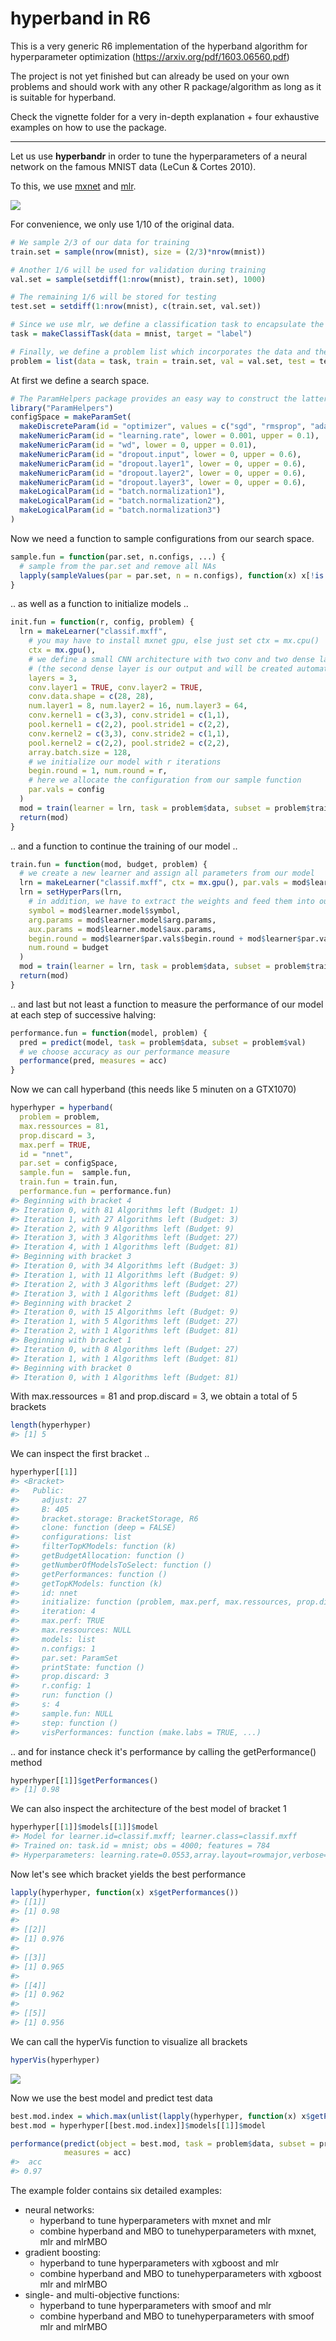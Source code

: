 
hyperband in R6
===============

This is a very generic R6 implementation of the hyperband algorithm for hyperparameter optimization (<https://arxiv.org/pdf/1603.06560.pdf>)

The project is not yet finished but can already be used on your own problems and should work with any other R package/algorithm as long as it is suitable for hyperband.

Check the vignette folder for a very in-depth explanation + four exhaustive examples on how to use the package.

------------------------------------------------------------------------

Let us use **hyperbandr** in order to tune the hyperparameters of a neural network on the famous MNIST data (LeCun & Cortes 2010).

To this, we use [mxnet](https://github.com/apache/incubator-mxnet/tree/master/R-package) and [mlr](https://github.com/mlr-org/mlr).

![](images/MNIST.png)

For convenience, we only use 1/10 of the original data.

``` r
# We sample 2/3 of our data for training
train.set = sample(nrow(mnist), size = (2/3)*nrow(mnist))

# Another 1/6 will be used for validation during training
val.set = sample(setdiff(1:nrow(mnist), train.set), 1000)

# The remaining 1/6 will be stored for testing
test.set = setdiff(1:nrow(mnist), c(train.set, val.set))

# Since we use mlr, we define a classification task to encapsulate the data
task = makeClassifTask(data = mnist, target = "label")

# Finally, we define a problem list which incorporates the data and the subsampling rule
problem = list(data = task, train = train.set, val = val.set, test = test.set)
```

At first we define a search space. 
``` r
# The ParamHelpers package provides an easy way to construct the latter one.
library("ParamHelpers")
configSpace = makeParamSet(
  makeDiscreteParam(id = "optimizer", values = c("sgd", "rmsprop", "adam", "adagrad")),
  makeNumericParam(id = "learning.rate", lower = 0.001, upper = 0.1),
  makeNumericParam(id = "wd", lower = 0, upper = 0.01),
  makeNumericParam(id = "dropout.input", lower = 0, upper = 0.6),
  makeNumericParam(id = "dropout.layer1", lower = 0, upper = 0.6),
  makeNumericParam(id = "dropout.layer2", lower = 0, upper = 0.6),
  makeNumericParam(id = "dropout.layer3", lower = 0, upper = 0.6),
  makeLogicalParam(id = "batch.normalization1"),
  makeLogicalParam(id = "batch.normalization2"),
  makeLogicalParam(id = "batch.normalization3")
)
```

Now we need a function to sample configurations from our search space.

``` r
sample.fun = function(par.set, n.configs, ...) {
  # sample from the par.set and remove all NAs
  lapply(sampleValues(par = par.set, n = n.configs), function(x) x[!is.na(x)])
}
```

.. as well as a function to initialize models ..

``` r
init.fun = function(r, config, problem) {
  lrn = makeLearner("classif.mxff",
    # you may have to install mxnet gpu, else just set ctx = mx.cpu()
    ctx = mx.gpu(),
    # we define a small CNN architecture with two conv and two dense layers
    # (the second dense layer is our output and will be created automatically by mlr)
    layers = 3, 
    conv.layer1 = TRUE, conv.layer2 = TRUE,
    conv.data.shape = c(28, 28),
    num.layer1 = 8, num.layer2 = 16, num.layer3 = 64,
    conv.kernel1 = c(3,3), conv.stride1 = c(1,1), 
    pool.kernel1 = c(2,2), pool.stride1 = c(2,2),
    conv.kernel2 = c(3,3), conv.stride2 = c(1,1), 
    pool.kernel2 = c(2,2), pool.stride2 = c(2,2),           
    array.batch.size = 128,
    # we initialize our model with r iterations
    begin.round = 1, num.round = r,
    # here we allocate the configuration from our sample function
    par.vals = config
  )
  mod = train(learner = lrn, task = problem$data, subset = problem$train)
  return(mod)
}
```

.. and a function to continue the training of our model ..

``` r
train.fun = function(mod, budget, problem) {
  # we create a new learner and assign all parameters from our model
  lrn = makeLearner("classif.mxff", ctx = mx.gpu(), par.vals = mod$learner$par.vals)
  lrn = setHyperPars(lrn,
    # in addition, we have to extract the weights and feed them into our new model 
    symbol = mod$learner.model$symbol,
    arg.params = mod$learner.model$arg.params,
    aux.params = mod$learner.model$aux.params,
    begin.round = mod$learner$par.vals$begin.round + mod$learner$par.vals$num.round,
    num.round = budget
  )
  mod = train(learner = lrn, task = problem$data, subset = problem$train)
  return(mod)
}
```

.. and last but not least a function to measure the performance of our model at each step of successive halving:

``` r
performance.fun = function(model, problem) {
  pred = predict(model, task = problem$data, subset = problem$val)
  # we choose accuracy as our performance measure
  performance(pred, measures = acc)
}
```

Now we can call hyperband (this needs like 5 minuten on a GTX1070)

``` r
hyperhyper = hyperband(
  problem = problem,
  max.ressources = 81, 
  prop.discard = 3,
  max.perf = TRUE,
  id = "nnet", 
  par.set = configSpace, 
  sample.fun =  sample.fun,
  train.fun = train.fun, 
  performance.fun = performance.fun)
#> Beginning with bracket 4
#> Iteration 0, with 81 Algorithms left (Budget: 1)
#> Iteration 1, with 27 Algorithms left (Budget: 3)
#> Iteration 2, with 9 Algorithms left (Budget: 9)
#> Iteration 3, with 3 Algorithms left (Budget: 27)
#> Iteration 4, with 1 Algorithms left (Budget: 81)
#> Beginning with bracket 3
#> Iteration 0, with 34 Algorithms left (Budget: 3)
#> Iteration 1, with 11 Algorithms left (Budget: 9)
#> Iteration 2, with 3 Algorithms left (Budget: 27)
#> Iteration 3, with 1 Algorithms left (Budget: 81)
#> Beginning with bracket 2
#> Iteration 0, with 15 Algorithms left (Budget: 9)
#> Iteration 1, with 5 Algorithms left (Budget: 27)
#> Iteration 2, with 1 Algorithms left (Budget: 81)
#> Beginning with bracket 1
#> Iteration 0, with 8 Algorithms left (Budget: 27)
#> Iteration 1, with 1 Algorithms left (Budget: 81)
#> Beginning with bracket 0
#> Iteration 0, with 1 Algorithms left (Budget: 81)
```

With max.ressources = 81 and prop.discard = 3, we obtain a total of 5 brackets

``` r
length(hyperhyper)
#> [1] 5
```

We can inspect the first bracket ..

``` r
hyperhyper[[1]]
#> <Bracket>
#>   Public:
#>     adjust: 27
#>     B: 405
#>     bracket.storage: BracketStorage, R6
#>     clone: function (deep = FALSE) 
#>     configurations: list
#>     filterTopKModels: function (k) 
#>     getBudgetAllocation: function () 
#>     getNumberOfModelsToSelect: function () 
#>     getPerformances: function () 
#>     getTopKModels: function (k) 
#>     id: nnet
#>     initialize: function (problem, max.perf, max.ressources, prop.discard, s, 
#>     iteration: 4
#>     max.perf: TRUE
#>     max.ressources: NULL
#>     models: list
#>     n.configs: 1
#>     par.set: ParamSet
#>     printState: function () 
#>     prop.discard: 3
#>     r.config: 1
#>     run: function () 
#>     s: 4
#>     sample.fun: NULL
#>     step: function () 
#>     visPerformances: function (make.labs = TRUE, ...)
```

.. and for instance check it's performance by calling the getPerformance() method

``` r
hyperhyper[[1]]$getPerformances()
#> [1] 0.98
```

We can also inspect the architecture of the best model of bracket 1

``` r
hyperhyper[[1]]$models[[1]]$model
#> Model for learner.id=classif.mxff; learner.class=classif.mxff
#> Trained on: task.id = mnist; obs = 4000; features = 784
#> Hyperparameters: learning.rate=0.0553,array.layout=rowmajor,verbose=FALSE,optimizer=adagrad,wd=0.00554,dropout.input=0.104,dropout.layer1=0.351,dropout.layer2=0.353,dropout.layer3=0.362,batch.normalization1=FALSE,batch.normalization2=FALSE,batch.normalization3=TRUE,ctx=<MXContext>,layers=3,conv.layer1=TRUE,conv.layer2=TRUE,conv.data.shape=28,28,num.layer1=8,num.layer2=16,num.layer3=64,conv.kernel1=3,3,conv.stride1=1,1,pool.kernel1=2,2,pool.stride1=2,2,conv.kernel2=3,3,conv.stride2=1,1,pool.kernel2=2,2,pool.stride2=2,2,array.batch.size=128,begin.round=28,num.round=54,symbol=<Rcpp_MXSymbol>,arg.params=<list>,aux.params=<list>
```

Now let's see which bracket yields the best performance

``` r
lapply(hyperhyper, function(x) x$getPerformances())
#> [[1]]
#> [1] 0.98
#> 
#> [[2]]
#> [1] 0.976
#> 
#> [[3]]
#> [1] 0.965
#> 
#> [[4]]
#> [1] 0.962
#> 
#> [[5]]
#> [1] 0.956
```

We can call the hyperVis function to visualize all brackets

``` r
hyperVis(hyperhyper)
```

![](images/hyperVis.png)

Now we use the best model and predict test data

``` r
best.mod.index = which.max(unlist(lapply(hyperhyper, function(x) x$getPerformances())))
best.mod = hyperhyper[[best.mod.index]]$models[[1]]$model

performance(predict(object = best.mod, task = problem$data, subset = problem$test), 
            measures = acc)
#>  acc 
#> 0.97
```

The example folder contains six detailed examples:

-   neural networks:
    -   hyperband to tune hyperparameters with mxnet and mlr
    -   combine hyperband and MBO to tunehyperparameters with mxnet, mlr and mlrMBO
-   gradient boosting:
    -   hyperband to tune hyperparameters with xgboost and mlr
    -   combine hyperband and MBO to tunehyperparameters with xgboost mlr and mlrMBO
-   single- and multi-objective functions:
    -   hyperband to tune hyperparameters with smoof and mlr
    -   combine hyperband and MBO to tunehyperparameters with smoof mlr and mlrMBO
